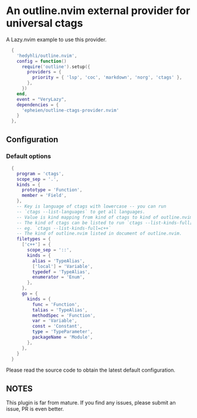 # An outline.nvim external provider for universal ctags

A Lazy.nvim example to use this provider.

```lua
  {
    'hedyhli/outline.nvim',
    config = function()
      require('outline').setup({
        providers = {
          priority = { 'lsp', 'coc', 'markdown', 'norg', 'ctags' },
        },
      })
    end,
    event = "VeryLazy",
    dependencies = {
      'epheien/outline-ctags-provider.nvim'
    }
  },
```

## Configuration

### Default options
```lua
  {
    program = 'ctags',
    scope_sep = '.',
    kinds = {
      prototype = 'Function',
      member = 'Field',
    },
    -- Key is language of ctags with lowercase -- you can run
    -- `ctags --list-languages` to get all languages.
    -- Value is kind mapping from kind of ctags to kind of outline.nvim.
    -- The kind of ctags can be listed to run `ctags --list-kinds-full[=(language)]`,
    -- eg. `ctags --list-kinds-full=c++`
    -- The kind of outline.nvim listed in document of outline.nvim.
    filetypes = {
      ['c++'] = {
        scope_sep = '::',
        kinds = {
          alias = 'TypeAlias',
          ['local'] = 'Variable',
          typedef = 'TypeAlias',
          enumerator = 'Enum',
        },
      },
      go = {
        kinds = {
          func = 'Function',
          talias = 'TypeAlias',
          methodSpec = 'Function',
          var = 'Variable',
          const = 'Constant',
          type = 'TypeParameter',
          packageName = 'Module',
        },
      },
    }
  }
```

Please read the source code to obtain the latest default configuration.

## NOTES

This plugin is far from mature. If you find any issues, please submit an issue, PR is even better.
